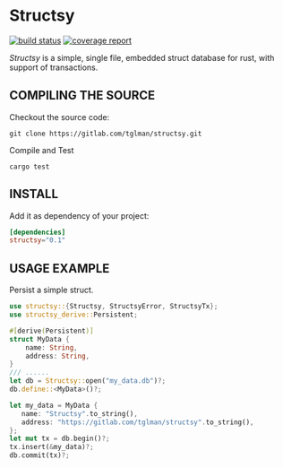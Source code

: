# Structsy
[![build status](https://gitlab.com/tglman/structsy/badges/master/build.svg)](https://gitlab.com/tglman/structsy/commits/master)
[![coverage report](https://gitlab.com/tglman/structsy/badges/master/coverage.svg)](https://gitlab.com/tglman/structsy/commits/master)



*Structsy* is a simple, single file, embedded struct database for rust, with support of transactions.

## COMPILING THE SOURCE 

Checkout the source code:

```
git clone https://gitlab.com/tglman/structsy.git
```


Compile and Test

``` 
cargo test 
```


## INSTALL

Add it as dependency of your project:

```toml
[dependencies]
structsy="0.1"
```

## USAGE EXAMPLE 

Persist a simple struct.

```rust
use structsy::{Structsy, StructsyError, StructsyTx};
use structsy_derive::Persistent;

#[derive(Persistent)]
struct MyData {
    name: String,
    address: String,
}
/// ......
let db = Structsy::open("my_data.db")?;
db.define::<MyData>()?;

let my_data = MyData {
   name: "Structsy".to_string(),
   address: "https://gitlab.com/tglman/structsy".to_string(),
};
let mut tx = db.begin()?;
tx.insert(&my_data)?;
db.commit(tx)?;
```




